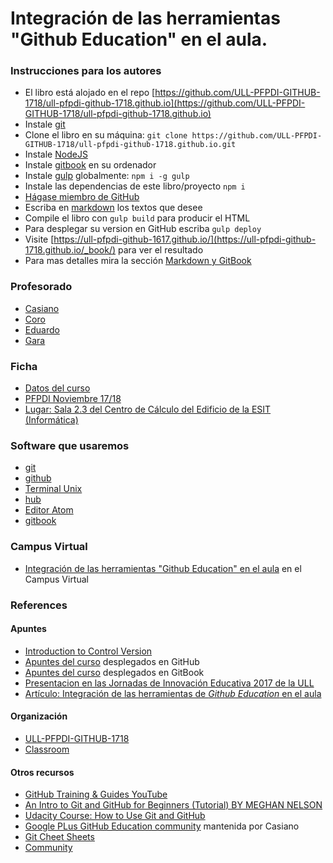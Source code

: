 # Integración de las herramientas "Github Education" en el aula. 

### Instrucciones para los autores

* El libro está alojado en el repo [https://github.com/ULL-PFPDI-GITHUB-1718/ull-pfpdi-github-1718.github.io](https://github.com/ULL-PFPDI-GITHUB-1718/ull-pfpdi-github-1718.github.io)
* Instale [git](https://git-scm.com/)
* Clone el libro en su máquina: `git clone https://github.com/ULL-PFPDI-GITHUB-1718/ull-pfpdi-github-1718.github.io.git` 
* Instale [NodeJS](https://nodejs.org/es/)
* Instale [gitbook](https://github.com/GitbookIO/gitbook/blob/master/docs/setup.md) en su ordenador
* Instale [gulp](https://gulpjs.com/) globalmente: `npm i -g gulp`
* Instale las dependencias de este libro/proyecto `npm i`
* [Hágase miembro de GitHub](https://github.com/join?source=header-home)
* Escriba en [markdown](https://es.wikipedia.org/wiki/Markdown)  los textos que desee
* Compile el libro con `gulp build` para producir el HTML
* Para desplegar su version en GitHub escriba `gulp deploy`
* Visite [https://ull-pfpdi-github-1617.github.io/](https://ull-pfpdi-github-1718.github.io/_book/) para ver el resultado
* Para mas detalles mira la sección [Markdown y GitBook](gitbook.md)

### Profesorado

* [Casiano](https://crguezl.github.io/_book/) 
* [Coro](https://github.com/coromoto)
* [Eduardo](https://github.com/esegredo)
* [Gara](https://github.com/garamira)

### Ficha

* [Datos del curso](resources/171817_ficha_convc.pdf)
* [PFPDI Noviembre 17/18](https://www.ull.es/Private/folder/institucional/ull/calidad/Cursos%2017_18/Noviembre_Inscripciones.pdf)
* [Lugar: Sala 2.3 del Centro de Cálculo del Edificio de la ESIT (Informática)](http://cc.etsii.ull.es/node/16)

### Software que usaremos

* [git](https://git-scm.com/)
* [github](github.com)
* [Terminal Unix](https://www.tutorialspoint.com/unix_terminal_online.php)
* [hub](https://github.com/github/hub)
* [Editor Atom](https://atom.io/)
* [gitbook](https://github.com/GitbookIO/gitbook/blob/master/docs/setup.md)

### Campus Virtual 

* [Integración de las herramientas "Github Education" en el aula](https://campusvirtual.ull.es/formacion/course/view.php?id=2622) en el Campus Virtual



### References

#### Apuntes

* [Introduction to Control Version](https://homes.cs.washington.edu/~mernst/advice/version-control.html#Introduction_to_version_control)
* [Apuntes del curso](https://ull-pfpdi-github-1718.github.io/) desplegados en GitHub
* [Apuntes del curso](https://casianorodriguezleon.gitbooks.io/curso-github/content/) desplegados en GitBook
* [Presentacion en las Jornadas de Innovación Educativa 2017 de la ULL](resources/github-education-enelaula-jie2017.pdf)
* [Artículo: Integración de las herramientas de *Github Education* en el aula](resources/Leon_Hernandez.pdf)

#### Organización

* [ULL-PFPDI-GITHUB-1718](https://github.com/ULL-PFPDI-GITHUB-1718)
* [Classroom](https://classroom.github.com/classrooms/33446956-ull-pfpdi-github-1718)

#### Otros recursos
* [GitHub Training & Guides YouTube](https://www.youtube.com/githubguides)
* [An Intro to Git and GitHub for Beginners (Tutorial) BY MEGHAN NELSON](http://product.hubspot.com/blog/git-and-github-tutorial-for-beginners)
* [Udacity Course: How to Use Git and GitHub](https://www.udacity.com/course/how-to-use-git-and-github--ud775)
* [Google PLus GitHub Education community](https://plus.google.com/u/0/communities/101581119166388524593) mantenida por Casiano
* [Git Cheet Sheets](https://services.github.com/on-demand/resources/cheatsheets/)
* [Community](https://education.github.community)
